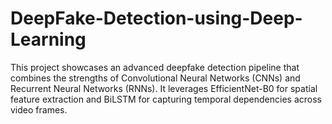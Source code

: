 # DeepFake-Detection-using-Deep-Learning
This project showcases an advanced deepfake detection pipeline that combines the strengths of Convolutional Neural Networks (CNNs) and Recurrent Neural Networks (RNNs). It leverages EfficientNet-B0 for spatial feature extraction and BiLSTM for capturing temporal dependencies across video frames.
